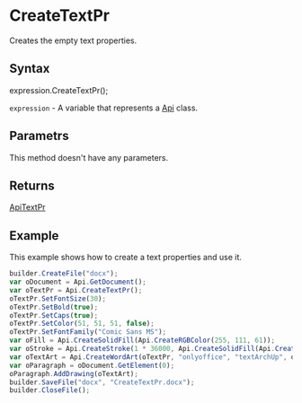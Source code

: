 # CreateTextPr

Creates the empty text properties.

## Syntax

expression.CreateTextPr();

`expression` - A variable that represents a [Api](../Api.md) class.

## Parametrs

This method doesn't have any parameters.

## Returns

[ApiTextPr](../../ApiTextPr/ApiTextPr.md)

## Example

This example shows how to create a text properties and use it.

```javascript
builder.CreateFile("docx");
var oDocument = Api.GetDocument();
var oTextPr = Api.CreateTextPr();
oTextPr.SetFontSize(30);
oTextPr.SetBold(true);
oTextPr.SetCaps(true);
oTextPr.SetColor(51, 51, 51, false);
oTextPr.SetFontFamily("Comic Sans MS");
var oFill = Api.CreateSolidFill(Api.CreateRGBColor(255, 111, 61));
var oStroke = Api.CreateStroke(1 * 36000, Api.CreateSolidFill(Api.CreateRGBColor(51, 51, 51)));
var oTextArt = Api.CreateWordArt(oTextPr, "onlyoffice", "textArchUp", oFill, oStroke, 0, 150 * 36000, 50 * 36000);
var oParagraph = oDocument.GetElement(0);
oParagraph.AddDrawing(oTextArt);
builder.SaveFile("docx", "CreateTextPr.docx");
builder.CloseFile();
```